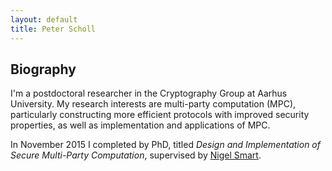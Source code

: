 ```yaml
---
layout: default
title: Peter Scholl
---
```


## Biography

I'm a postdoctoral researcher in the Cryptography Group at Aarhus University.
My research interests are multi-party computation (MPC), particularly constructing
more efficient protocols with improved security properties, as well as
implementation and applications of MPC.

In November 2015 I completed by PhD, titled *Design and Implementation of Secure Multi-Party Computation*, supervised by [Nigel Smart](http://www.cs.bris.ac.uk/~nigel/).

